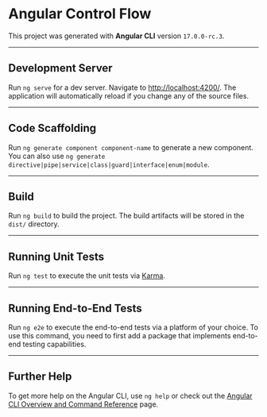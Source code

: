 # Angular Control Flow

This project was generated with **Angular CLI** version `17.0.0-rc.3`.

---

## Development Server

Run `ng serve` for a dev server. Navigate to [http://localhost:4200/](http://localhost:4200/). The application will automatically reload if you change any of the source files.

---

## Code Scaffolding

Run `ng generate component component-name` to generate a new component. You can also use `ng generate directive|pipe|service|class|guard|interface|enum|module`.

---

## Build

Run `ng build` to build the project. The build artifacts will be stored in the `dist/` directory.

---

## Running Unit Tests

Run `ng test` to execute the unit tests via [Karma](https://karma-runner.github.io).

---

## Running End-to-End Tests

Run `ng e2e` to execute the end-to-end tests via a platform of your choice. To use this command, you need to first add a package that implements end-to-end testing capabilities.

---

## Further Help

To get more help on the Angular CLI, use `ng help` or check out the [Angular CLI Overview and Command Reference](https://angular.io/cli) page.

